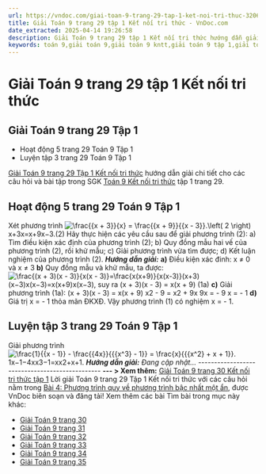 ```yaml
---
url: https://vndoc.com/giai-toan-9-trang-29-tap-1-ket-noi-tri-thuc-320697
title: Giải Toán 9 trang 29 tập 1 Kết nối tri thức - VnDoc.com
date_extracted: 2025-04-14 19:26:58
description: Giải Toán 9 trang 29 tập 1 Kết nối tri thức hướng dẫn giải chi tiết các câu hỏi và bài tập trong SGK Toán 9 Kết nối tri thức tập 1.
keywords: toán 9,giải toán 9,giải toán 9 kntt,giải toán 9 tập 1,giải toán 9 kết nối tri thức,toán 9 kết nối tri thức tập 1,Toán 9 Kết nối tri thức Bài 4,giải Toán 9 Kết nối tri thức Bài 4,Bài 4 Phương trình quy về phương trình bậc nhất một ẩn,toán 9 kết nối tri thức tập 1 trang 27,toán 9 kết nối tri thức tập 1 trang 28,toán 9 kết nối tri thức tập 1 trang 29,toán 9 kết nối tri thức tập 1 trang 30
---
```


# Giải Toán 9 trang 29 tập 1 Kết nối tri thức
## Giải Toán 9 trang 29 Tập 1
  * Hoạt động 5 trang 29 Toán 9 Tập 1
  * Luyện tập 3 trang 29 Toán 9 Tập 1

[Giải Toán 9 trang 29 Tập 1 Kết nối tri thức](<https://vndoc.com/giai-toan-9-trang-29-tap-1-ket-noi-tri-thuc-320697>) hướng dẫn giải chi tiết cho các câu hỏi và bài tập trong SGK [Toán 9 Kết nối tri thức](<https://vndoc.com/toan-9-ket-noi-tri-thuc>) tập 1 trang 29.
## **Hoạt động 5 trang 29 Toán 9 Tập 1**
Xét phương trình ![\\frac{{x + 3}}{x} = \\frac{{x + 9}}{{x - 3}}.\\left\( 2 \\right\)](https://i.vdoc.vn/data/image/blank.png)x+3x=x+9x−3.\(2\)
Hãy thực hiện các yêu cầu sau để giải phương trình \(2\):
a\) Tìm điều kiện xác định của phương trình \(2\);
b\) Quy đồng mẫu hai vế của phương trình \(2\), rồi khử mẫu;
c\) Giải phương trình vừa tìm được;
d\) Kết luận nghiệm của phương trình \(2\).
_**Hướng dẫn giải:**_
**a\)** Điều kiện xác đinh: x ≠ 0 và x ≠ 3
**b\)** Quy đồng mẫu và khử mẫu, ta được:
![\\frac{\(x + 3\)\(x - 3\)}{x\(x - 3\)}=\\frac{x\(x+9\)}{x\(x-3\)}](https://i.vdoc.vn/data/image/blank.png)\(x+3\)\(x−3\)x\(x−3\)=x\(x+9\)x\(x−3\), suy ra \(x + 3\)\(x - 3\) = x\(x + 9\) \(1a\)
**c\)** Giải phương trình \(1a\):
\(x + 3\)\(x - 3\) = x\(x + 9\)
x2 \- 9 = x2 \+ 9x
9x = - 9
x = - 1
**d\)** Giá trị x = - 1 thỏa mãn ĐKXĐ.
Vậy phương trình \(1\) có nghiệm x = - 1.
## **Luyện tập 3 trang 29 Toán 9 Tập 1**
Giải phương trình ![\\frac{1}{{x - 1}} - \\frac{{4x}}{{{x^3} - 1}} = \\frac{x}{{{x^2} + x + 1}}.](https://i.vdoc.vn/data/image/blank.png)1x−1−4xx3−1=xx2+x+1.
_**Hướng dẫn giải:**_
_Đang cập nhật..._
\-----------------------------------------------
**\--- > Xem thêm:** [Giải Toán 9 trang 30 Kết nối tri thức tập 1](<https://vndoc.com/giai-toan-9-trang-30-tap-1-ket-noi-tri-thuc-320701>)
Lời giải Toán 9 trang 29 Tập 1 Kết nối tri thức với các câu hỏi nằm trong [Bài 4: Phương trình quy về phương trình bậc nhất một ẩn](<https://vndoc.com/toan-9-ket-noi-tri-thuc-bai-4-phuong-trinh-quy-ve-phuong-trinh-bac-nhat-mot-an-320360>), được VnDoc biên soạn và đăng tải\!
Xem thêm các bài Tìm bài trong mục này khác:
  * [Giải Toán 9 trang 30](</giai-toan-9-trang-30-tap-1-ket-noi-tri-thuc-320701>)
  * [Giải Toán 9 trang 31](</giai-toan-9-trang-31-tap-1-ket-noi-tri-thuc-320705>)
  * [Giải Toán 9 trang 32](</giai-toan-9-trang-32-tap-1-ket-noi-tri-thuc-320707>)
  * [Giải Toán 9 trang 33](</giai-toan-9-trang-33-tap-1-ket-noi-tri-thuc-320709>)
  * [Giải Toán 9 trang 34](</giai-toan-9-trang-34-tap-1-ket-noi-tri-thuc-320710>)
  * [Giải Toán 9 trang 35](</giai-toan-9-trang-35-tap-1-ket-noi-tri-thuc-320713>)

